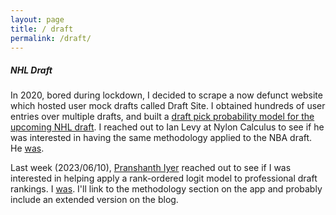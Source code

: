 ```yaml
---
layout: page
title: / draft
permalink: /draft/
---
```

<h5>NHL Draft</h5>
In 2020, bored during lockdown, I decided to scrape a now defunct website which hosted user mock drafts called Draft Site. I obtained hundreds of user entries over multiple drafts, and built a <a href="https://spazznolo.github.io/2021/11/28/draft-probabilities.html">draft pick probability model for the upcoming NHL draft</a>. I reached out to Ian Levy at Nylon Calculus to see if he was interested in having the same methodology applied to the NBA draft. He <a href="https://fansided.com/2020/09/17/nba-draft-class-controversial-obi-toppin/">was</a>. 
<p>
Last week (2023/06/10), <a href="https://twitter.com/iyer_prashanth">Pranshanth Iyer</a> reached out to see if I was interested in helping apply a rank-ordered logit model to professional draft rankings. I <a href="https://piyer97.shinyapps.io/NHLDraft2023/">was</a>.  I'll link to the methodology section on the app and probably include an extended version on the blog.
</p>